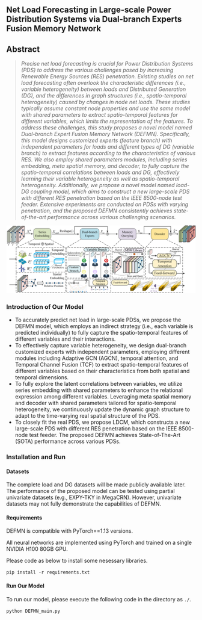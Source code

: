 ## Net Load Forecasting in Large-scale Power Distribution Systems via Dual-branch Experts Fusion Memory Network
## Abstract
> *Precise net load forecasting is crucial for Power Distribution Systems (PDS) to address the various challenges posed by increasing Renewable Energy Sources (RES) penetration. Existing studies on net load forecasting often overlook the characteristic differences (i.e., variable heterogeneity) between loads and Distributed Generation (DG), and the differences in graph structures (i.e., spatio-temporal heterogeneity) caused by changes in node net loads. These studies typically assume constant node properties and use the same model with shared parameters to extract spatio-temporal features for different variables, which limits the representation of the features. To address these challenges, this study proposes a novel model named Dual-branch Expert Fusion Memory Network (DEFMN). Specifically, this model designs customized experts (feature branch) with independent parameters for loads and different types of DG (variable branch) to extract features according to the characteristics of various RES. We also employ shared parameters modules, including series embedding, meta spatial memory, and decoder, to fully capture the spatio-temporal correlations between loads and DG, effectively learning their variable heterogeneity as well as spatio-temporal heterogeneity. Additionally, we propose a novel model named load-DG coupling model, which aims to construct a new large-scale PDS with different RES penetration based on the IEEE 8500-node test feeder. Extensive experiments are conducted on PDSs with varying penetration, and the proposed DEFMN consistently achieves state-of-the-art performance across various challenging scenarios.*
> 
![image](https://github.com/lishijie15/DEFMN/blob/ba745b7380de1ae4a9ee5819471696b75e07d402/pictures/DEFMN.png)
> 
### Introduction of Our Model

* To accurately predict net load in large-scale PDSs, we propose the DEFMN model, which employs an indirect strategy (i.e., each variable is predicted individually) to fully capture the spatio-temporal features of different variables and their interactions. 
* To effectively capture variable heterogeneity, we design dual-branch customized experts with independent parameters, employing different modules including Adaptive GCN (AGCN), temporal attention, and Temporal Channel Fusion (TCF) to extract spatio-temporal features of different variables based on their characteristics from both spatial and temporal dimensions.
* To fully explore the latent correlations between variables, we utilize series embedding with shared parameters to enhance the relational expression among different variables. Leveraging meta spatial memory and decoder with shared parameters tailored for spatio-temporal heterogeneity, we continuously update the dynamic graph structure to adapt to the time-varying real spatial structure of the PDS.
* To closely fit the real PDS, we propose LDCM, which constructs a new large-scale PDS with different RES penetration based on the IEEE 8500-node test feeder. The proposed DEFMN achieves State-of-The-Art (SOTA) performance across various PDSs.


### Installation and Run

#### Datasets

The complete load and DG datasets will be made publicly available later. The performance of the proposed model can be tested using partial univariate datasets (e.g., EXPY-TKY in MegaCRN). However, univariate datasets may not fully demonstrate the capabilities of DEFMN.

#### Requirements

DEFMN is compatible with PyTorch==1.13 versions.

All neural networks are implemented using PyTorch and trained on a single NVIDIA H100 80GB GPU.

Please code as below to install some nesessary libraries.

```
pip install -r requirements.txt
```



#### Run Our Model

To run our model, please execute the following code in the directory as `./`.

```
python DEFMN_main.py 
```


